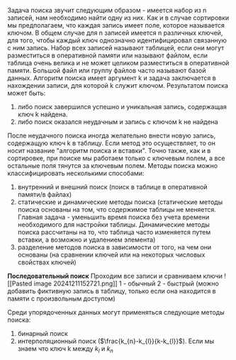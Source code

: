 Задача поиска звучит следующим образом - имеется набор из n записей, нам необходимо найти одну из них. Как и в случае сортировки мы предполагаем, что каждая запись имеет поле, которое называется ключом. В общем случае для n записей имеется n различных ключей, для того, чтобы каждый ключ однозначно идентифицировал связанную с ним запись. Набор всех записей называют таблицей, если они могут разместиться в оперативной памяти или называют файлом, если таблица очень велика и не может целиком разместиться в оперативной памяти. Большой файл или группу файлов часто называют базой данных. Алгоритм поиска имеет аргумент k и задача заключается в нахождении записи, для которой k служит ключом. Результатом поиска может быть:
1. либо поиск завершился успешно и уникальная запись, содержащая ключ k найдена.
2. либо поиск оказался неудачным и запись с ключом k не найдена

После неудачного поиска иногда желательно внести новую запись, содержащую ключ k в таблицу. Если метод это осуществляет, то он носит название "алгоритм поиска и вставки". Точно также, как и в сортировке, при поиске мы работаем только с ключевым полем, а все остальные поля тянутся за ключевым полем.
Методы поиска можно классифицировать несколькими способами:
1. внутренний и внешний поиск (поиск в таблице в оперативной памяти/в файлах)
2. статические и динамические методы поиска (статические методы поиска основаны на том, что содержимое таблицы не меняется. Главная задача - уменьшить время поиска без учета времени необходимого для настройки таблицы. Динамические методы поиска рассчитаны на то, что таблица часто изменяется путем вставки, а возможно и удалением элемента)
3. разделение методов поиска в зависимости от того, на чем они основаны (на сравнении ключей или на некоторых числовых свойствах ключей)

**Последовательный поиск**
Проходим все записи и сравниваем ключи
![[Pasted image 20241211152721.png]]
1 - обычный
2 - быстрый (можно добавить фиктивную запись в таблицу, только если она находится в памяти с произвольным доступом)

Среди упорядоченных данных могут применяться следующие методы поиска:
1. бинарный поиск
2. интерполяционный поиск ($\frac{k_{n}-k_{l}}{k-k_{l}}$). Если мы знаем что ключ k между $k_l$ и $k_n$

